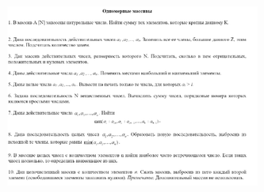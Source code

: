 ![Одномерные массивы](https://github.com/9bagel/epam_training/blob/master/src/com/epam/algorithmization/array/README.jpg)

